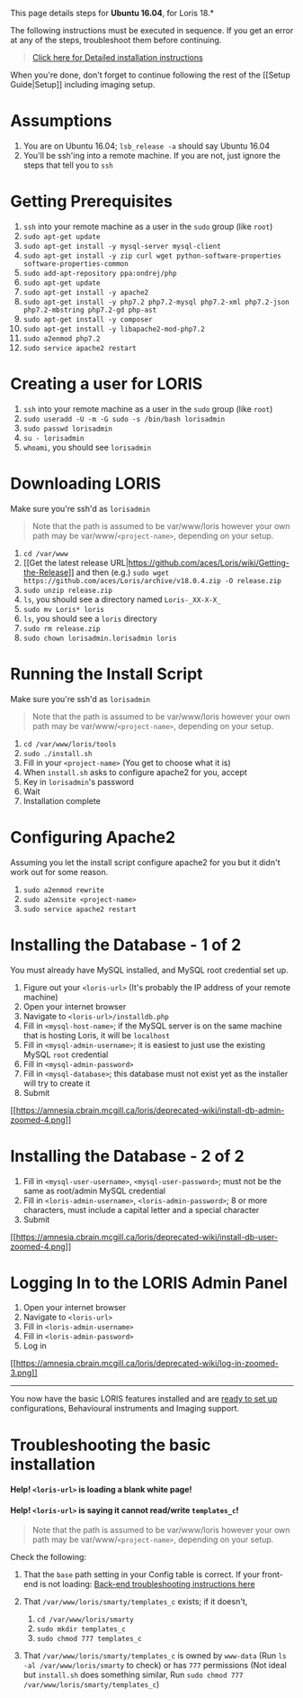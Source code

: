 This page details steps for **Ubuntu 16.04**, for Loris 18.*

The following instructions must be executed in sequence. If you get an error at any of the steps, troubleshoot them before continuing.
> [Click here for Detailed installation instructions](https://github.com/aces/Loris/wiki/Installing-Loris-in-Depth)

When you're done, don't forget to continue following the rest of the [[Setup Guide|Setup]] including imaging setup.

# Assumptions
1. You are on Ubuntu 16.04; `lsb_release -a` should say Ubuntu 16.04
1. You'll be ssh'ing into a remote machine. If you are not, just ignore the steps that tell you to `ssh`

# Getting Prerequisites

1. `ssh` into your remote machine as a user in the `sudo` group (like `root`)
1. `sudo apt-get update`
1. `sudo apt-get install -y mysql-server mysql-client`
1. `sudo apt-get install -y zip curl wget python-software-properties software-properties-common`
1. `sudo add-apt-repository ppa:ondrej/php`
1. `sudo apt-get update`
1. `sudo apt-get install -y apache2`
1. `sudo apt-get install -y php7.2 php7.2-mysql php7.2-xml php7.2-json php7.2-mbstring php7.2-gd php-ast`
1. `sudo apt-get install -y composer`
1. `sudo apt-get install -y libapache2-mod-php7.2`
1. `sudo a2enmod php7.2`
1. `sudo service apache2 restart`

# Creating a user for LORIS

1. `ssh` into your remote machine as a user in the `sudo` group (like `root`)
1. `sudo useradd -U -m -G sudo -s /bin/bash lorisadmin`
1. `sudo passwd lorisadmin`
1. `su - lorisadmin`
1. `whoami`, you should see `lorisadmin`

# Downloading LORIS

<!--
> To future maintainers of this document, please update the latest release ZIP file link by getting the link from here: https://github.com/aces/Loris/releases/latest
-->

Make sure you're ssh'd as `lorisadmin`

> Note that the path is assumed to be var/www/loris however your own path may be var/www/`<project-name>`, depending on your setup. 

1. `cd /var/www`
1. [[Get the latest release URL|https://github.com/aces/Loris/wiki/Getting-the-Release]] and then (e.g.) `sudo wget https://github.com/aces/Loris/archive/v18.0.4.zip -O release.zip`
1. `sudo unzip release.zip`
1. `ls`, you should see a directory named `Loris-_XX-X-X_`
1. `sudo mv Loris* loris`
1. `ls`, you should see a `loris` directory
1. `sudo rm release.zip`
1. `sudo chown lorisadmin.lorisadmin loris`

# Running the Install Script

Make sure you're ssh'd as `lorisadmin`

> Note that the path is assumed to be var/www/loris however your own path may be var/www/`<project-name>`, depending on your setup. 

1. `cd /var/www/loris/tools`
1. `sudo ./install.sh`
1. Fill in your `<project-name>` (You get to choose what it is)
1. When `install.sh` asks to configure apache2 for you, accept
1. Key in `lorisadmin`'s password
1. Wait
1. Installation complete

# Configuring Apache2

Assuming you let the install script configure apache2 for you but it didn't work out for some reason.

1. `sudo a2enmod rewrite`
1. `sudo a2ensite <project-name>`
1. `sudo service apache2 restart`

# Installing the Database - 1 of 2

You must already have MySQL installed, and MySQL root credential set up. 

1. Figure out your `<loris-url>` (It's probably the IP address of your remote machine)
1. Open your internet browser
1. Navigate to `<loris-url>/installdb.php`
1. Fill in `<mysql-host-name>`; if the MySQL server is on the same machine that is hosting Loris, it will be `localhost`
1. Fill in `<mysql-admin-username>`; it is easiest to just use the existing MySQL `root` credential
1. Fill in `<mysql-admin-password>`
1. Fill in `<mysql-database>`; this database must not exist yet as the installer will try to create it
1. Submit

[[https://amnesia.cbrain.mcgill.ca/loris/deprecated-wiki/install-db-admin-zoomed-4.png]]

# Installing the Database - 2 of 2

1. Fill in `<mysql-user-username>`, `<mysql-user-password>`; must not be the same as root/admin MySQL credential
1. Fill in `<loris-admin-username>`, `<loris-admin-password>`; 8 or more characters, must include a capital letter and a special character
1. Submit

[[https://amnesia.cbrain.mcgill.ca/loris/deprecated-wiki/install-db-user-zoomed-4.png]]

# Logging In to the LORIS Admin Panel

1. Open your internet browser
1. Navigate to `<loris-url>`
1. Fill in `<loris-admin-username>`
1. Fill in `<loris-admin-password>`
1. Log in

[[https://amnesia.cbrain.mcgill.ca/loris/deprecated-wiki/log-in-zoomed-3.png]]

***
You now have the basic LORIS features installed and are [ready to set up](https://github.com/aces/Loris/wiki/Setup) configurations, Behavioural instruments and Imaging support.

# Troubleshooting the basic installation

#### Help! `<loris-url>` is loading a blank white page!
#### Help! `<loris-url>` is saying it cannot read/write `templates_c`!

> Note that the path is assumed to be var/www/loris however your own path may be var/www/`<project-name>`, depending on your setup. 

Check the following:

1. That the `base` path setting in your Config table is correct.  If your front-end is not loading: [Back-end troubleshooting instructions here](https://github.com/aces/Loris/wiki/Project-Customization#troubleshooting-configuration-settings)

1. That `/var/www/loris/smarty/templates_c` exists; if it doesn't,
    1. `cd /var/www/loris/smarty`
    1. `sudo mkdir templates_c`
    1. `sudo chmod 777 templates_c`

1. That `/var/www/loris/smarty/templates_c` is owned by `www-data` (Run `ls -al /var/www/loris/smarty` to check) or has `777` permissions (Not ideal but `install.sh` does something similar, Run `sudo chmod 777 /var/www/loris/smarty/templates_c`)